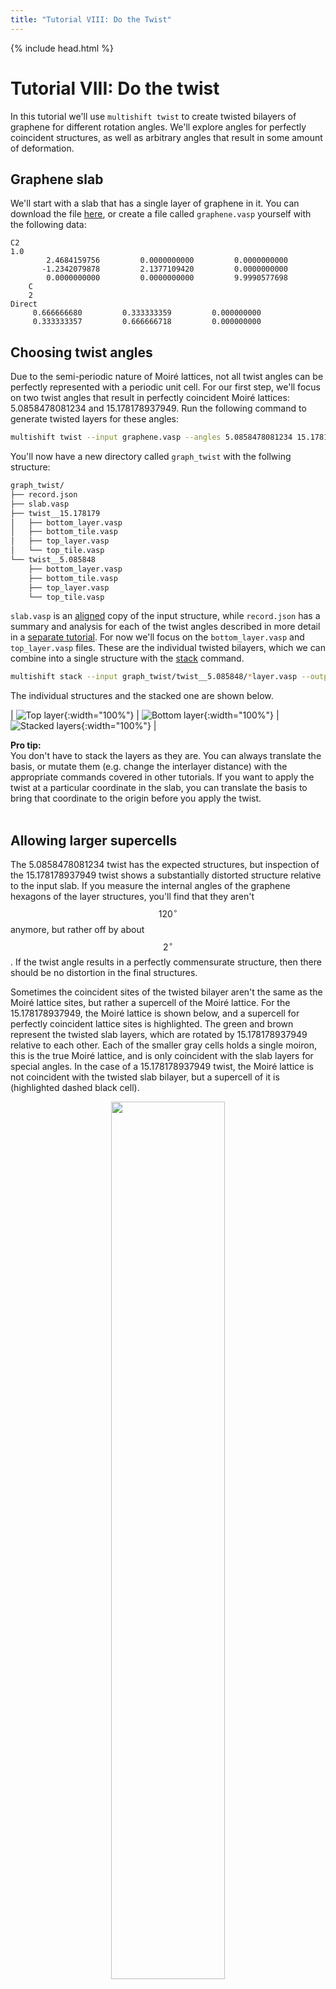 ```yaml
---
title: "Tutorial VIII: Do the Twist"
---
```

{% include head.html %}

<style type="text/css">
{% include warning.css %}
</style>

# Tutorial VIII: Do the twist
In this tutorial we'll use `multishift twist` to create twisted bilayers of graphene for different rotation angles.
We'll explore angles for perfectly coincident structures, as well as arbitrary angles that result in some amount of deformation.


## Graphene slab
We'll start with a slab that has a single layer of graphene in it.
You can download the file [here](./graphene.vasp), or create a file called `graphene.vasp` yourself with the following data:

    C2
    1.0
            2.4684159756         0.0000000000         0.0000000000
           -1.2342079878         2.1377109420         0.0000000000
            0.0000000000         0.0000000000         9.9990577698
        C
        2
    Direct
         0.666666680         0.333333359         0.000000000
         0.333333357         0.666666718         0.000000000


## Choosing twist angles
Due to the semi-periodic nature of Moir&#233; lattices, not all twist angles can be perfectly represented with a periodic unit cell.
For our first step, we'll focus on two twist angles that result in perfectly coincident Moir&#233; lattices:
5.0858478081234 and 15.178178937949.
Run the following command to generate twisted layers for these angles:

```bash
multishift twist --input graphene.vasp --angles 5.0858478081234 15.178178937949 --output graph_twist
```

You'll now have a new directory called `graph_twist` with the follwing structure:

```bash
graph_twist/
├── record.json
├── slab.vasp
├── twist__15.178179
│   ├── bottom_layer.vasp
│   ├── bottom_tile.vasp
│   ├── top_layer.vasp
│   └── top_tile.vasp
└── twist__5.085848
    ├── bottom_layer.vasp
    ├── bottom_tile.vasp
    ├── top_layer.vasp
    └── top_tile.vasp
```

`slab.vasp` is an [aligned](../i) copy of the input structure, while `record.json` has a summary and analysis for each of the twist angles described in more detail in a [separate tutorial](../ix).
For now we'll focus on the `bottom_layer.vasp` and `top_layer.vasp` files.
These are the individual twisted bilayers, which we can combine into a single structure with the [stack](../ii) command.

```bash
multishift stack --input graph_twist/twist__5.085848/*layer.vasp --output stack.vasp
```

The individual structures and the stacked one are shown below.

| ![Top layer](./top_layer5.08.png){:width="100%"} | ![Bottom layer](./bottom_layer5.08.png){:width="100%"} | ![Stacked layers](./stack5.08.png){:width="100%"} |

<div class="note">
<b>Pro tip:</b>
<br>
You don't have to stack the layers as they are.
You can always translate the basis, or mutate them (e.g. change the interlayer distance) with the appropriate commands covered in other tutorials.
If you want to apply the twist at a particular coordinate in the slab, you can translate the basis to bring that coordinate to the origin before you apply the twist.
<br>
</div>
<div>
<br>
</div>

## Allowing larger supercells
The 5.0858478081234 twist has the expected structures, but inspection of the 15.178178937949 twist shows a substantially distorted structure relative to the input slab.
If you measure the internal angles of the graphene hexagons of the layer structures, you'll find that they aren't $$120^\circ$$ anymore, but rather off by about $$2^\circ$$.
If the twist angle results in a perfectly commensurate structure, then there should be no distortion in the final structures.

Sometimes the coincident sites of the twisted bilayer aren't the same as the Moir&#233; lattice sites, but rather a supercell of the Moir&#233; lattice.
For the 15.178178937949, the Moir&#233; lattice is shown below, and a supercell for perfectly coincident lattice sites is highlighted.
The green and brown represent the twisted slab layers, which are rotated by 15.178178937949 relative to each other.
Each of the smaller gray cells holds a single moiron, this is the true Moir&#233; lattice, and is only coincident with the slab layers for special angles.
In the case of a 15.178178937949 twist, the Moir&#233; lattice is not coincident with the twisted slab bilayer, but a supercell of it is (highlighted dashed black cell).

<p align="center">
  <img width="60%" src="./supermoire15.png">
</p>

We can ask `multishifter` to not limit itself to the smallest possible cell with the `--max-lattice-sites` flag.
The more lattice sites we allow inside our final unit cell, the larger the candidate supercells will be.
Both lattice sites of the "top" and "bottom" layers are included in this value.
The algorithm will search for all Moir&#233; supercells that hold no more slab lattice sites than the specified value, and then output the best one.
If we repeat our previous command with the `--max-lattice-sites` flag, our 15.178178937949 twisted layers will no longer be distorted:

```bash
multishift twist --input graphene.vasp --angles 5.0858478081234 15.178178937949 --output graph_twist --max-lattice-sites 100
```

Now the layers for the larger twist are no longer deformed, but they are 3 times larger than before.

## What's the "best" supercell?
We've already seen that it's sometimes it's necessary to construct layer structures that hold more than a single moiron, but we've only examined cases where the twist angle resulted in a perfectly commensurate cell.
`multishifter` will accept any twist, even non special angles, and generate twisted layers for you.
Generally speaking, the Moir&#233; lattice is *not* periodic, and so a deformation is introduced to to squeeze the layers into a truly periodic Moir&#233; lattice.
What was a non special angle for the original slab, becomes a special angle after applying a slight deformation.
These strained slabs are what the "tile" files are (`top_tile.vasp`, `bottom_tile.vasp`).
They are are the primitive units of the individual twisted layers, and are related to each other by a rigid rotation.

When constructing supercells of the Moir&#233; lattice, what is considered a better supercell is determined by the amount that the original slab must be deformed to fit into it.
For the case above, a particular size 3 supercell results in virtually zero deformation, and so that is the one that gets selected.
Precise values of the metrics used are saved to the `report.json` file, and are defined [in a different tutorial](../ix).
For non special angles, you can always always reduce the deformation introduced to the original slab, but it will come at the cost of larger supercells.

You can use the flag `error-tol` to define a minimum improvement that must be reached in order for a larger supercell to be considered better than a smaller one.
This can help you balance the deformation introduced against the size of the final layers, which can be computationally expensive when they grow too large.

## Save all the supercells
The default behavior of `multishift twist` is to only give you one set of tiwsted layers per angle (the best one for the allowed supercell sizes).
You can instead request that you be given structures for each of the supercell sizes.
This is done with the `--supercells` flag:

```bash
multishift twist --input graphene.vasp --angles 5.0858478081234 15.178178937949 --output graph_twist --max-lattice-sites 100 --supercells all
```

The new directory structure now has more files:

```bash
graph_twist/
├── record.json
├── slab.vasp
├── twist__15.178179
│   ├── 1
│   │   ├── bottom_layer.vasp
│   │   ├── bottom_tile.vasp
│   │   ├── top_layer.vasp
│   │   └── top_tile.vasp
│   ├── 2
│   │   ├── bottom_layer.vasp
│   │   ├── bottom_tile.vasp
│   │   ├── top_layer.vasp
│   │   └── top_tile.vasp
│   ├── 3
│   │   ├── bottom_layer.vasp
│   │   ├── bottom_tile.vasp
│   │   ├── top_layer.vasp
│   │   └── top_tile.vasp
│   ├── 4
│   │   ├── bottom_layer.vasp
│   │   ├── bottom_tile.vasp
│   │   ├── top_layer.vasp
│   │   └── top_tile.vasp
│   └── 5
│       ├── bottom_layer.vasp
│       ├── bottom_tile.vasp
│       ├── top_layer.vasp
│       └── top_tile.vasp
└── twist__5.085848
    └── 1
        ├── bottom_layer.vasp
        ├── bottom_tile.vasp
        ├── top_layer.vasp
        └── top_tile.vasp
```

For the 5.085848 twist, only a single directory remains.
We specified `--max-lattice-sites 100`, and the smallest possible cells for this angle have more than 100 combined lattice sites, so larger supercells are not searched.
On the other hand we see 15.178178937949 has 5 directories.
Each directory describes the number of moirons in the unit cells of the layers, and directory `3` will have perfectly commensurate twisted layers with no strain introduced.

## Swapping Brillouin zones
The Moir&#233; lattice is constructed by applying mapping operations in reciprocal space.
Because we are dealing with two structures (aligned and rotated), two Brillouin spaces emerge that we can use to determine the Moir&#233; lattice vectors.
For a slab lattice with column vectors $$\mathbf{A}$$, $$\mathbf{B}$$, $$\mathbf{C}$$, we define the lattice and its reciprocal as

$$
\begin{equation}
    \mathbf{L} = [\mathbf{A}, \mathbf{B}, \mathbf{C}]
\end{equation}
$$

$$
\begin{equation}
    \mathbf{K}=2\pi \left( \mathbf{L}^{-1} \right)^\intercal
\end{equation}
$$

The application of a rotation $$\theta$$ to a lattice $$\mathbf{L}$$ around a rotation axis that is perpendicular to both $$\mathbf{A}$$ and $$\mathbf{B}$$ produces a lattice  $$\mathbf{L_\theta}$$. 
The lattice vectors of the Moir&#233; pattern, $$\mathbf{M}$$, will have a reciprocal lattice

$$
\begin{equation}
    \mathbf{K}_{M} = \mathbf{K} - \mathbf{K_\theta}
\end{equation}
$$

For large rotation angles $$\theta$$, it is possible that one of the reciprocal lattice vectors of $$\mathbf{K}_{M}$$ falls outside of the Wigner-Seitz cell (first Brillouin zone) of either $$\mathbf{K}$$ or $$\mathbf{K_\theta}$$.
In these situations, the offending reciprocal lattice vector of $$\mathbf{K}_{M}$$ must be translated back into the Wigner-Seitz cell of either $$\mathbf{K}$$ or $$\mathbf{K}_{\theta}$$.

The `--zone` flag allows you to determine which of these two spaces should be used to translate the vectors.
For systems with high symmetry, either choice will result in an equivalent structures.
The figures below show reciprocal case for the aligned (left) and rotated (right) Brillouin zones.

| ![Aligned zone](./rotate_35_voronoi_unit_alt.png){:width="100%"} | ![Rotated zone](./rotate_35_voronoi_unit.png){:width="100%"} |

The brown and green arrows are the reciprocal lattice vectors of the aligned and rotated slabs.
The gray arrows show the difference between these two lattices, which must be mapped back inside the first Brillouin zone.
Depending on which Brillouin zone is used, a different set of Moir&#233; lattice vectors emerges (black).
Due to they symmetry of the hexagonal system, both choices result in lattices that are related by a point group operation.

